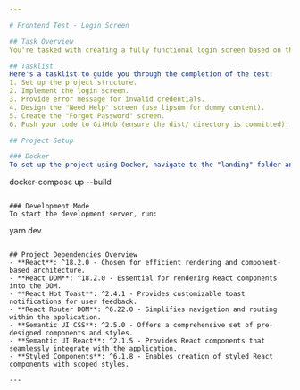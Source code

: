 ```yaml
---

# Frontend Test - Login Screen

## Task Overview
You're tasked with creating a fully functional login screen based on the provided image. Additionally, implement navigation to the "Need Help" screen and the "Forgot Password" screen.

## Tasklist
Here's a tasklist to guide you through the completion of the test:
1. Set up the project structure.
2. Implement the login screen.
3. Provide error message for invalid credentials.
4. Design the "Need Help" screen (use lipsum for dummy content).
5. Create the "Forgot Password" screen.
6. Push your code to GitHub (ensure the dist/ directory is committed).

## Project Setup

### Docker
To set up the project using Docker, navigate to the "landing" folder and run:

```
docker-compose up --build
```

### Development Mode
To start the development server, run:
```
yarn dev
```

## Project Dependencies Overview
- **React**: ^18.2.0 - Chosen for efficient rendering and component-based architecture.
- **React DOM**: ^18.2.0 - Essential for rendering React components into the DOM.
- **React Hot Toast**: ^2.4.1 - Provides customizable toast notifications for user feedback.
- **React Router DOM**: ^6.22.0 - Simplifies navigation and routing within the application.
- **Semantic UI CSS**: ^2.5.0 - Offers a comprehensive set of pre-designed components and styles.
- **Semantic UI React**: ^2.1.5 - Provides React components that seamlessly integrate with the application.
- **Styled Components**: ^6.1.8 - Enables creation of styled React components with scoped styles.

--- 
```

